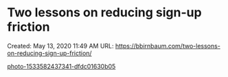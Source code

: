 # Two lessons on reducing sign-up friction

Created: May 13, 2020 11:49 AM
URL: https://bbirnbaum.com/two-lessons-on-reducing-sign-up-friction/

[photo-1533582437341-dfdc01630b05](Two%20lessons%20on%20reducing%20sign-up%20friction%2056e3194d3c054e24be15bcbd5d565f1d/photo-1533582437341-dfdc01630b05)